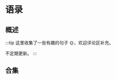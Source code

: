 # 语录

## 概述

:::tip
这里收集了一些有趣的句子 🌞，欢迎评论区补充。

不定期更新。
:::

<script setup>
  import { quotationData } from '../../.vitepress/data/quotation.mts';
  import Items from '../../.vitepress/components/Literature/Items.vue'; 
  import Typed from '../../.vitepress/components/Literature/Typed.vue'
</script>

<Typed :data=[...quotationData] />

## 合集

<Items :data=[...quotationData] :reverse="true" />
